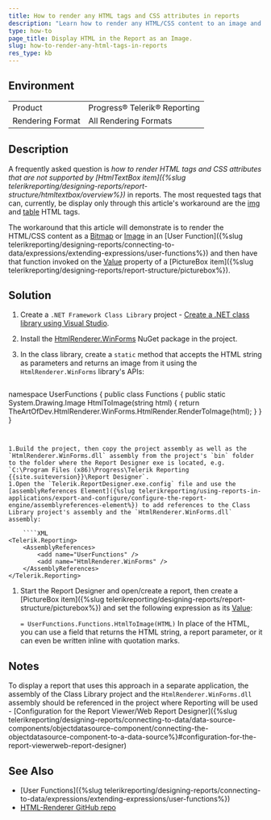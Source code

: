 ```yaml
---
title: How to render any HTML tags and CSS attributes in reports
description: "Learn how to render any HTML/CSS content to an image and have it displayed inside the report via the PictureBox item."
type: how-to
page_title: Display HTML in the Report as an Image.
slug: how-to-render-any-html-tags-in-reports
res_type: kb
---
```


## Environment
<table>
	<tbody>
		<tr>
			<td>Product</td>
			<td>Progress® Telerik® Reporting</td>
		</tr>
		<tr>
			<td>Rendering Format</td>
			<td>All Rendering Formats</td>
		</tr>
	</tbody>
</table>


## Description

A frequently asked question is *how to render HTML tags and CSS attributes that are not supported by [HtmlTextBox item]({%slug telerikreporting/designing-reports/report-structure/htmltextbox/overview%})* in reports. The most requested tags that can, currently, be display only through this article's workaround are the [img](https://developer.mozilla.org/en-US/docs/Web/HTML/Element/img) and [table](https://developer.mozilla.org/en-US/docs/Web/HTML/Element/table) HTML tags.

The workaround that this article will demonstrate is to render the HTML/CSS content as a [Bitmap](https://learn.microsoft.com/en-us/dotnet/api/system.drawing.bitmap?view=dotnet-plat-ext-8.0) or [Image](https://learn.microsoft.com/en-us/dotnet/api/system.drawing.image) in an [User Function]({%slug telerikreporting/designing-reports/connecting-to-data/expressions/extending-expressions/user-functions%}) and then have that function invoked on the [Value](/api/telerik.reporting.picturebox#Telerik_Reporting_PictureBox_Value) property of a [PictureBox item]({%slug telerikreporting/designing-reports/report-structure/picturebox%}).


## Solution  

1. Create a `.NET Framework Class Library` project - [Create a .NET class library using Visual Studio](https://learn.microsoft.com/en-us/dotnet/core/tutorials/library-with-visual-studio).
1. Install the [HtmlRenderer.WinForms](https://www.nuget.org/packages/HtmlRenderer.WinForms/) NuGet package in the project.
1. In the class library, create a `static` method that accepts the HTML string as parameters and returns an image from it using the `HtmlRenderer.WinForms` library's APIs:


	````CSharp
namespace UserFunctions
{
	public class Functions
	{
		public static System.Drawing.Image HtmlToImage(string html)
		{
			return TheArtOfDev.HtmlRenderer.WinForms.HtmlRender.RenderToImage(html);
		}
	}
}
````


1.Build the project, then copy the project assembly as well as the `HtmlRenderer.WinForms.dll` assembly from the project's `bin` folder to the folder where the Report Designer exe is located, e.g. `C:\Program Files (x86)\Progress\Telerik Reporting {{site.suiteversion}}\Report Designer`.
1.Open the `Telerik.ReportDesigner.exe.config` file and use the [assemblyReferences Element]({%slug telerikreporting/using-reports-in-applications/export-and-configure/configure-the-report-engine/assemblyreferences-element%}) to add references to the Class Library project's assembly and the `HtmlRenderer.WinForms.dll` assembly:

	````XML
<Telerik.Reporting>
	<AssemblyReferences>
		<add name="UserFunctions" />
		<add name="HtmlRenderer.WinForms" />
	</AssemblyReferences>
</Telerik.Reporting>
````


1. Start the Report Designer and open/create a report, then create a [PictureBox item]({%slug telerikreporting/designing-reports/report-structure/picturebox%}) and set the following expression as its [Value](/api/telerik.reporting.picturebox#Telerik_Reporting_PictureBox_Value):

	`= UserFunctions.Functions.HtmlToImage(HTML)`
	In place of the HTML, you can use a field that returns the HTML string, a report parameter, or it can even be written inline with quotation marks.


## Notes

To display a report that uses this approach in a separate application, the assembly of the Class Library project and the `HtmlRenderer.WinForms.dll` assembly should be referenced in the project where Reporting will be used - [Configuration for the Report Viewer/Web Report Designer]({%slug telerikreporting/designing-reports/connecting-to-data/data-source-components/objectdatasource-component/connecting-the-objectdatasource-component-to-a-data-source%}#configuration-for-the-report-viewerweb-report-designer)

## See Also

* [User Functions]({%slug telerikreporting/designing-reports/connecting-to-data/expressions/extending-expressions/user-functions%})
* [HTML-Renderer GitHub repo](https://github.com/ArthurHub/HTML-Renderer)
